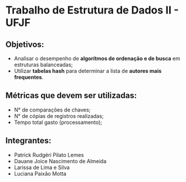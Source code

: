 # Trabalho de Estrutura de Dados II - UFJF

## Objetivos:

- Analisar o desempenho de **algorítmos de ordenação e de busca** em estruturas balanceadas;
- Utilizar **tabelas hash** para determinar a lista de **autores mais frequentes**.

## Métricas que devem ser utilizadas:

- N° de comparações de chaves;
- N° de cópias de registros realizadas;
- Tempo total gasto (processamento);

## Integrantes:

- Patrick Rudgéri Pilato Lemes
- Dauane Joice Nascimento de Almeida
- Larissa de Lima e Silva
- Luciana Paixão Motta
